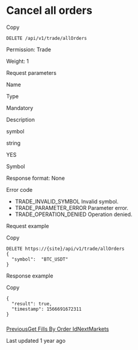# Cancel all orders

Copy

```
DELETE /api/v1/trade/allOrders
```

Permission: Trade

Weight: 1

Request parameters

Name

Type

Mandatory

Description

symbol

string

YES

Symbol

Response format: None

Error code

* TRADE\_INVALID\_SYMBOL Invalid symbol.
* TRADE\_PARAMETER\_ERROR Parameter error.
* TRADE\_OPERATION\_DENIED Operation denied.

Request example

Copy

```
DELETE https://{site}/api/v1/trade/allOrders
{
  "symbol":  "BTC_USDT"
}
```

Response example

Copy

```
{ 
  "result": true,
  "timestamp": 1566691672311
}
```

###

[PreviousGet Fills By Order Id](https://pionex-doc.gitbook.io/apidocs/restful/orders/get-fills-by-order-id)[NextMarkets](https://pionex-doc.gitbook.io/apidocs/restful/markets)

Last updated 1 year ago
